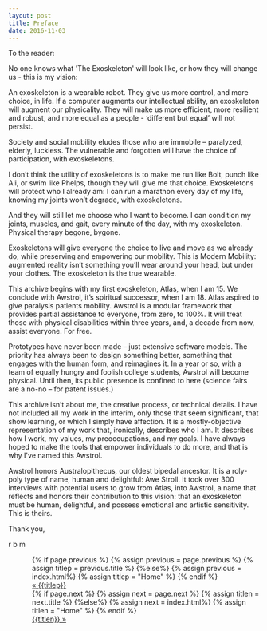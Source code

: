 ```yaml
---
layout: post
title: Preface
date: 2016-11-03
---
```

To the reader:

No one knows what 'The Exoskeleton' will look like, or how they will change us - this is my vision:

An exoskeleton is a wearable robot. They give us more control, and more choice, in life. If a computer augments our intellectual ability, an exoskeleton will augment our physicality. They will make us more efficient, more resilient and robust, and more equal as a people - <r8>‘different but equal’ will not persist.</r8> 

Society and social mobility eludes those who are immobile – paralyzed, elderly, luckless. The vulnerable and forgotten will have the choice of participation, with exoskeletons.

I don’t think the utility of exoskeletons is to make me run like Bolt, punch like Ali, or swim like Phelps, though they will give me that choice. Exoskeletons will protect who I already am: I can run a marathon every day of my life, knowing my joints won’t degrade, with exoskeletons.

And they will still let me choose who I want to become. I can condition my joints, muscles, and gait, every minute of the day, with my exoskeleton. Physical therapy begone, bygone.

Exoskeletons will give everyone the choice to live and move as we already do, while preserving and empowering our mobility. This is Modern Mobility: augmented reality isn’t something you’ll wear around your head, but under your clothes. The exoskeleton is the true wearable.

This archive begins with my first exoskeleton, Atlas, when I am 15. We conclude with Awstrol, it’s spiritual successor, when I am 18. Atlas aspired to give paralysis patients mobility. Awstrol is a modular framework that provides partial assistance to everyone, from zero, to 100%. It will treat those with physical disabilities within three years, and, a decade from now, assist everyone. <r8>For free.</r8> 

Prototypes have never been made – just extensive software models. The priority has always been to design something better, something that engages with the human form, and reimagines it. In a year or so, with a team of equally hungry and foolish college students, Awstrol will become physical. Until then, its public presence is confined to here (science fairs are a no-no – for patent issues.)

This archive isn’t about me, the creative process, or technical details. I have not included all my work in the interim, only those that seem significant, that show learning, or which I simply have affection. It is a mostly-objective representation of my work that, ironically, describes who I am. It describes how I work, my values, my preoccupations, and my goals. I have always hoped to make the tools that empower individuals to do more, and that is why I've named this Awstrol.

Awstrol honors Australopithecus, our oldest bipedal ancestor. It is a roly-poly type of name, human and delightful: Awe Stroll. It took over 300 interviews with potential users to grow from Atlas, into Awstrol, a name that reflects and honors their contribution to this vision: <r8>that an exoskeleton must be human, delightful, and possess emotional and artistic sensitivity. This is theirs.</r8>

Thank you,

r b m


<ul class="footer">
    <ul class="button">
        {% if page.previous %}
            {% assign previous = page.previous %}
            {% assign titlep = previous.title %}
        {%else%}
            {% assign previous = index.html%}
            {% assign titlep = "Home" %}
        {% endif %}
        <div class="button0"><a href="{{site.baseurl}}{{previous.url}}">&laquo; {{titlep}}</a></div>
        {% if page.next %}
            {% assign next = page.next %}
            {% assign titlen = next.title %}
        {%else%}
            {% assign next = index.html%}
            {% assign titlen = "Home" %}
        {% endif %}
        <div class="button0"><a href="{{site.baseurl}}{{next.url}}">{{titlen}} &raquo;</a></div>         
    </ul>
</ul>
